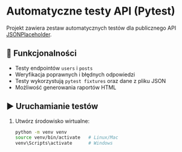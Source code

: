 # Automatyczne testy API (Pytest)

Projekt zawiera zestaw automatycznych testów dla publicznego API [JSONPlaceholder](https://jsonplaceholder.typicode.com/).

## 🔹 Funkcjonalności

- Testy endpointów `users` i `posts`
- Weryfikacja poprawnych i błędnych odpowiedzi
- Testy wykorzystują `pytest fixtures` oraz dane z pliku JSON
- Możliwość generowania raportów HTML

## ▶️ Uruchamianie testów

1. Utwórz środowisko wirtualne:
   ```bash
   python -m venv venv
   source venv/bin/activate   # Linux/Mac
   venv\Scripts\activate      # Windows